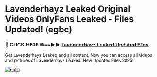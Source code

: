 # Lavenderhayz Leaked Original Videos 0nlyFans Leaked - Files Updated! (egbc)

<h3>🔴 CLICK HERE 🌐==►► <a href="https://tinyurl.com/ehrbuxhb" rel="nofollow">Lavenderhayz Leaked Updated Files</a></h3>

Get Lavenderhayz Leaked and all content. Now you can access all videos and pictures of Lavenderhayz Leaked. New Updated Files 2025!

[![egbc](https://i.imgur.com/lVYEuWS.gif)](https://tinyurl.com/ehrbuxhb)

